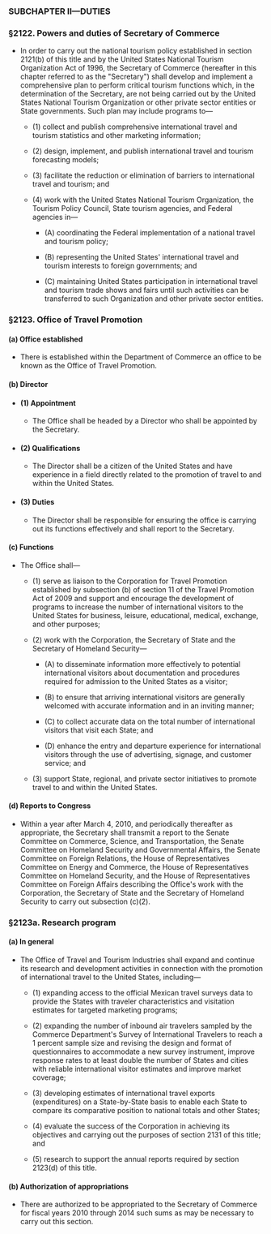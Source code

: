 ### SUBCHAPTER II—DUTIES

### §2122. Powers and duties of Secretary of Commerce
* In order to carry out the national tourism policy established in section 2121(b) of this title and by the United States National Tourism Organization Act of 1996, the Secretary of Commerce (hereafter in this chapter referred to as the "Secretary") shall develop and implement a comprehensive plan to perform critical tourism functions which, in the determination of the Secretary, are not being carried out by the United States National Tourism Organization or other private sector entities or State governments. Such plan may include programs to—

  * (1) collect and publish comprehensive international travel and tourism statistics and other marketing information;

  * (2) design, implement, and publish international travel and tourism forecasting models;

  * (3) facilitate the reduction or elimination of barriers to international travel and tourism; and

  * (4) work with the United States National Tourism Organization, the Tourism Policy Council, State tourism agencies, and Federal agencies in—

    * (A) coordinating the Federal implementation of a national travel and tourism policy;

    * (B) representing the United States' international travel and tourism interests to foreign governments; and

    * (C) maintaining United States participation in international travel and tourism trade shows and fairs until such activities can be transferred to such Organization and other private sector entities.

### §2123. Office of Travel Promotion
#### (a) Office established
* There is established within the Department of Commerce an office to be known as the Office of Travel Promotion.

#### (b) Director
* #### (1) Appointment
  * The Office shall be headed by a Director who shall be appointed by the Secretary.

* #### (2) Qualifications
  * The Director shall be a citizen of the United States and have experience in a field directly related to the promotion of travel to and within the United States.

* #### (3) Duties
  * The Director shall be responsible for ensuring the office is carrying out its functions effectively and shall report to the Secretary.

#### (c) Functions
* The Office shall—

  * (1) serve as liaison to the Corporation for Travel Promotion established by subsection (b) of section 11 of the Travel Promotion Act of 2009 and support and encourage the development of programs to increase the number of international visitors to the United States for business, leisure, educational, medical, exchange, and other purposes;

  * (2) work with the Corporation, the Secretary of State and the Secretary of Homeland Security—

    * (A) to disseminate information more effectively to potential international visitors about documentation and procedures required for admission to the United States as a visitor;

    * (B) to ensure that arriving international visitors are generally welcomed with accurate information and in an inviting manner;

    * (C) to collect accurate data on the total number of international visitors that visit each State; and

    * (D) enhance the entry and departure experience for international visitors through the use of advertising, signage, and customer service; and


  * (3) support State, regional, and private sector initiatives to promote travel to and within the United States.

#### (d) Reports to Congress
* Within a year after March 4, 2010, and periodically thereafter as appropriate, the Secretary shall transmit a report to the Senate Committee on Commerce, Science, and Transportation, the Senate Committee on Homeland Security and Governmental Affairs, the Senate Committee on Foreign Relations, the House of Representatives Committee on Energy and Commerce, the House of Representatives Committee on Homeland Security, and the House of Representatives Committee on Foreign Affairs describing the Office's work with the Corporation, the Secretary of State and the Secretary of Homeland Security to carry out subsection (c)(2).

### §2123a. Research program
#### (a) In general
* The Office of Travel and Tourism Industries shall expand and continue its research and development activities in connection with the promotion of international travel to the United States, including—

  * (1) expanding access to the official Mexican travel surveys data to provide the States with traveler characteristics and visitation estimates for targeted marketing programs;

  * (2) expanding the number of inbound air travelers sampled by the Commerce Department's Survey of International Travelers to reach a 1 percent sample size and revising the design and format of questionnaires to accommodate a new survey instrument, improve response rates to at least double the number of States and cities with reliable international visitor estimates and improve market coverage;

  * (3) developing estimates of international travel exports (expenditures) on a State-by-State basis to enable each State to compare its comparative position to national totals and other States;

  * (4) evaluate the success of the Corporation in achieving its objectives and carrying out the purposes of section 2131 of this title; and

  * (5) research to support the annual reports required by section 2123(d) of this title.

#### (b) Authorization of appropriations
* There are authorized to be appropriated to the Secretary of Commerce for fiscal years 2010 through 2014 such sums as may be necessary to carry out this section.